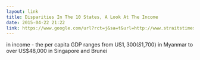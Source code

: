 ```yaml
---
layout: link
title: Disparities In The 10 States, A Look At The Income
date: 2015-04-22 21:22
link: https://www.google.com/url?rct=j&sa=t&url=http://www.straitstimes.com/the-big-story/asia-report/indonesia/story/many-gaps-plug-single-asean-market-can-be-realised-world-e&ct=ga&cd=CAIyGjViYmU2NjA0ZDVjOTU4NmY6Y29tOmVuOlNH&usg=AFQjCNE7Z8hY4oSnAalQOU0UUQmnmPcRpg
---
```


in income - the per capita GDP ranges from US$1,300 (S$1,700) in Myanmar to over US$48,000 in Singapore and Brunei 

